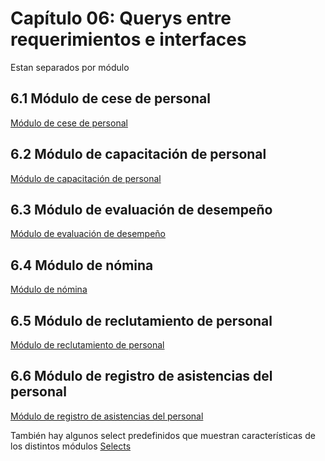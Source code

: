 # Capítulo 06: Querys entre requerimientos e interfaces

Estan separados por módulo

## 6.1 Módulo de cese de personal
[Módulo de cese de personal](Querys/Cese.md)
## 6.2 Módulo de capacitación de personal
[Módulo de capacitación de personal](Querys/Capacitación.md)
## 6.3 Módulo de evaluación de desempeño
[Módulo de evaluación de desempeño](Querys/EvaluaciónDesempeño.md)
## 6.4 Módulo de nómina
[Módulo de nómina](Querys/Nomina.md)
## 6.5 Módulo de reclutamiento de personal
[Módulo de reclutamiento de personal](Querys/Reclutamiendo.md)
## 6.6 Módulo de registro de asistencias del personal
[Módulo de registro de asistencias del personal](Querys/Registro.md)

También hay algunos select predefinidos que muestran características de los distintos módulos
[Selects](Select.md)